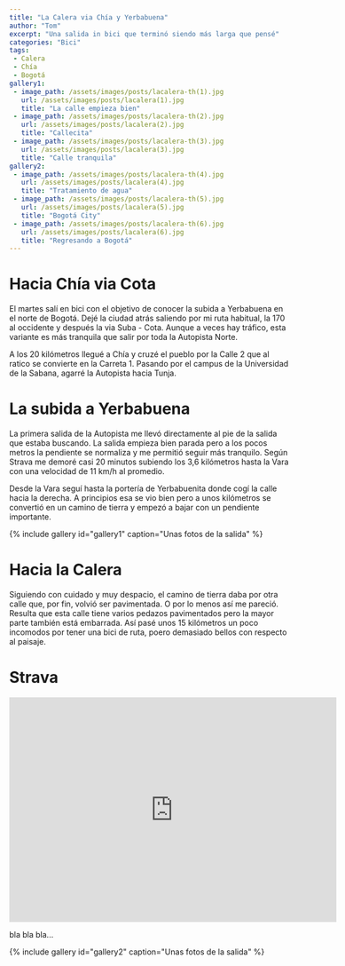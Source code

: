```yaml
---
title: "La Calera via Chía y Yerbabuena"
author: "Tom"
excerpt: "Una salida in bici que terminó siendo más larga que pensé"
categories: "Bici"
tags: 
 - Calera
 - Chía
 - Bogotá
gallery1:
 - image_path: /assets/images/posts/lacalera-th(1).jpg
   url: /assets/images/posts/lacalera(1).jpg
   title: "La calle empieza bien"
 - image_path: /assets/images/posts/lacalera-th(2).jpg
   url: /assets/images/posts/lacalera(2).jpg
   title: "Callecita"
 - image_path: /assets/images/posts/lacalera-th(3).jpg
   url: /assets/images/posts/lacalera(3).jpg
   title: "Calle tranquila"
gallery2:
 - image_path: /assets/images/posts/lacalera-th(4).jpg
   url: /assets/images/posts/lacalera(4).jpg
   title: "Tratamiento de agua"
 - image_path: /assets/images/posts/lacalera-th(5).jpg
   url: /assets/images/posts/lacalera(5).jpg
   title: "Bogotá City"
 - image_path: /assets/images/posts/lacalera-th(6).jpg
   url: /assets/images/posts/lacalera(6).jpg
   title: "Regresando a Bogotá"
---
```


# Hacia Chía via Cota 

El martes salí en bici con el objetivo de conocer la subida a Yerbabuena en el norte de Bogotá. Dejé la ciudad atrás saliendo por mi ruta habitual, la 170 al occidente y después la via Suba - Cota. Aunque a veces hay tráfico, esta variante es más tranquila que salir por toda la Autopista Norte.  

A los 20 kilómetros llegué a Chía y cruzé el pueblo por la Calle 2 que al ratico se convierte en la Carreta 1. Pasando por el campus de la Universidad de la Sabana, agarré la Autopista hacia Tunja.

# La subida a Yerbabuena

La primera salida de la Autopista me llevó directamente al pie de la salida que estaba buscando. La salida empieza bien parada pero a los pocos metros la pendiente se normaliza y me permitió seguir más tranquilo. Según Strava me demoré casi 20 minutos subiendo los 3,6 kilómetros hasta la Vara con una velocidad de 11 km/h al promedio.

Desde la Vara seguí hasta la portería de Yerbabuenita donde cogí la calle hacia la derecha. A principios esa se vio bien pero a unos kilómetros se convertió en un camino de tierra y empezó a bajar con un pendiente importante. 

{% include gallery id="gallery1" caption="Unas fotos de la salida" %}

# Hacia la Calera 

Siguiendo con cuidado y muy despacio, el camino de tierra daba por otra calle que, por fin, volvió ser pavimentada. O por lo menos así me pareció. Resulta que esta calle tiene varios pedazos pavimentados pero la mayor parte también está embarrada. Así pasé unos 15 kilómetros un poco incomodos por tener una bici de ruta, poero demasiado bellos con respecto al paisaje. 

# Strava

<iframe height='405' width='590' frameborder='0' allowtransparency='true' scrolling='no' src='https://www.strava.com/activities/1024133703/embed/30b947514d5b1ab09f205f3bfb5ec27922525277'></iframe>


bla bla bla...

{% include gallery id="gallery2" caption="Unas fotos de la salida" %}
